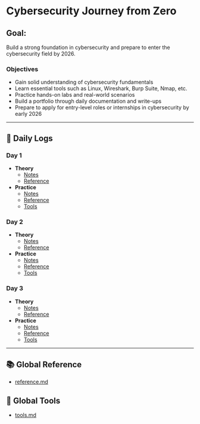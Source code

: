 # Cybersecurity Journey from Zero

## Goal:
Build a strong foundation in cybersecurity and prepare to enter the cybersecurity field by 2026.

### Objectives
- Gain solid understanding of cybersecurity fundamentals  
- Learn essential tools such as Linux, Wireshark, Burp Suite, Nmap, etc.  
- Practice hands-on labs and real-world scenarios  
- Build a portfolio through daily documentation and write-ups  
- Prepare to apply for entry-level roles or internships in cybersecurity by early 2026  

---

## 📅 Daily Logs

### Day 1  
- **Theory**  
  - [Notes](day1/theory/notes.md)  
  - [Reference](day1/theory/reference.md)  
- **Practice**  
  - [Notes](day1/practice/notes.md)  
  - [Reference](day1/practice/reference.md)  
  - [Tools](day1/practice/tools.md)

### Day 2  
- **Theory**  
  - [Notes](day2/teori/notes.md)  
  - [Reference](day2/teori/reference.md)  
- **Practice**  
  - [Notes](day2/praktek/notes.md)  
  - [Reference](day2/praktek/reference.md)  
  - [Tools](day2/praktek/tools.md)

### Day 3  
- **Theory**  
  - [Notes](day3/teori/notes.md)  
  - [Reference](day3/teori/reference.md)  
- **Practice**  
  - [Notes](day3/praktek/notes.md)  
  - [Reference](day3/praktek/reference.md)  
  - [Tools](day3/praktek/tools.md)

---

## 📚 Global Reference  
- [reference.md](reference.md)

## 🧰 Global Tools  
- [tools.md](tools.md)
